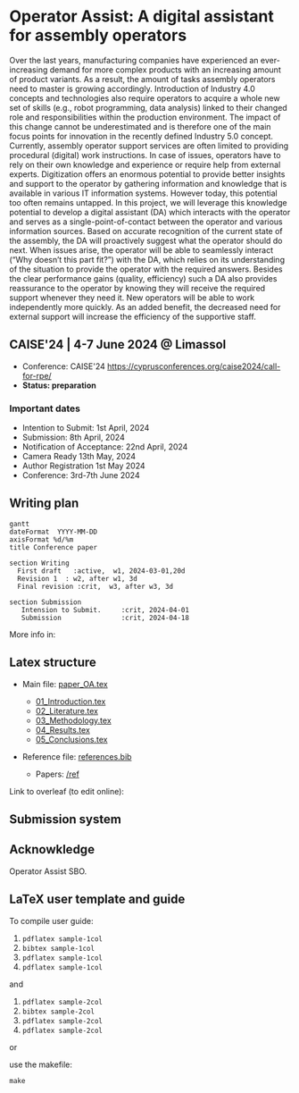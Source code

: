 
# Operator Assist: A digital assistant for assembly operators

Over the last years, manufacturing companies have experienced an ever-increasing demand for more complex products with an increasing amount of product variants. As a result, the amount of tasks assembly operators need to master is growing accordingly. Introduction of Industry 4.0 concepts and technologies also require operators to acquire a whole new set of skills (e.g., robot programming, data analysis) linked to their changed role and responsibilities within the production environment. The impact of this change cannot be underestimated and is therefore one of the main focus points for innovation in the recently defined Industry 5.0 concept. Currently, assembly operator support services are often limited to providing procedural (digital) work instructions. In case of issues, operators have to rely on their own knowledge and experience or require help from external experts. Digitization offers an enormous potential to provide better insights and support to the operator by gathering information and knowledge that is available in various IT information systems. However today, this potential too often remains untapped.
In this project, we will leverage this knowledge potential to develop a digital assistant (DA) which interacts with the operator and serves as a single-point-of-contact between the operator and various information sources. Based on accurate recognition of the current state of the assembly, the DA will proactively suggest what the operator should do next. When issues arise, the operator will be able to seamlessly interact (“Why doesn’t this part fit?”) with the DA, which relies on its understanding of the situation to provide the operator with the required answers. 
Besides the clear performance gains (quality, efficiency) such a DA also provides reassurance to the operator by knowing they will receive the required support whenever they need it. New operators will be able to work independently more quickly. As an added benefit, the decreased need for external support will increase the efficiency of the supportive staff.


## CAISE'24 | 4-7 June 2024 @ Limassol

- Conference: CAISE'24  https://cyprusconferences.org/caise2024/call-for-rpe/
- **Status: preparation**

### Important dates

- Intention to Submit:	1st April, 2024 
- Submission:	8th April, 2024
- Notification of Acceptance:	22nd April, 2024 
- Camera Ready	13th May, 2024
- Author Registration	1st May 2024
- Conference:	3rd-7th June 2024

## Writing plan

```mermaid
gantt
dateFormat  YYYY-MM-DD
axisFormat %d/%m
title Conference paper

section Writing
  First draft   :active,  w1, 2024-03-01,20d
  Revision 1  : w2, after w1, 3d
  Final revision :crit,  w3, after w3, 3d

section Submission
   Intension to Submit.     :crit, 2024-04-01
   Submission               :crit, 2024-04-18

```

More info in:

## Latex structure

- Main file: [paper_OA.tex](paper_OA.tex)
  + [01_Introduction.tex](01_Introduction.tex)
  + [02_Literature.tex](02_Literature.tex)
  + [03_Methodology.tex](03_Methodology.tex)
  + [04_Results.tex](04_Results.tex)
  + [05_Conclusions.tex](05_Conclusions.tex)

- Reference file: [references.bib](references.bib)
  + Papers: [/ref](/ref)

Link to overleaf (to edit online): 

## Submission system 



## Acknowkledge

Operator Assist SBO.


## LaTeX user template and guide

To compile user guide:

1. `pdflatex sample-1col`
2. `bibtex sample-1col`
3. `pdflatex sample-1col`
4. `pdflatex sample-1col`

and

1. `pdflatex sample-2col`
2. `bibtex sample-2col`
3. `pdflatex sample-2col`
4. `pdflatex sample-2col`

or

use the makefile:

`make`

